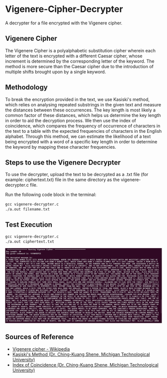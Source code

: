 # Vigenere-Cipher-Decrypter
A decrypter for a file encrypted with the Vigenere cipher.

## Vigenere Cipher
The Vigenere Cipher is a polyalphabetic substitution cipher wherein each letter of the text is encrypted with a different Caesar cipher, whose increment is determined by the corresponding letter of the keyword. The method is more secure than the Caesar cipher due to the introduction of multiple shifts brought upon by a single keyword.

## Methodology
To break the encryption provided in the text, we use Kasiski's method, which relies on analysing repeated substrings in the given text and measure the distances between these occurrences. The key length is most likely a common factor of these distances, which helps us determine the key length in order to aid the decryption process. We then use the index of coincidence, which compares the frequency of occurrence of characters in the text to a table with the expected frequencies of characters in the English alphabet. Through this method, we can estimate the likelihood of a text being encrypted with a word of a specific key length in order to determine the keyword by mapping these character frequencies.

## Steps to use the Vigenere Decrypter
To use the decrypter, upload the text to be decrypted as a .txt file (for example: ciphertext.txt) file in the same directory as the vigenere-decrypter.c file.

Run the following code block in the terminal:
````
gcc vigenere-decrypter.c
./a.out filename.txt
````

## Test Execution
````
gcc vigenere-decrypter.c
./a.out ciphertext.txt
````
![Output Image](output.jpg)

## Sources of Reference
- [Vigenere cipher - Wikipedia](https://en.wikipedia.org/wiki/Vigen%C3%A8re_cipher)
- [Kasiski's Method (Dr. Ching-Kuang Shene, Michigan Technological University)](https://pages.mtu.edu/~shene/NSF-4/Tutorial/VIG/Vig-Kasiski.html)
- [Index of Coincidence (Dr. Ching-Kuang Shene, Michigan Technological University)](https://pages.mtu.edu/~shene/NSF-4/Tutorial/VIG/Vig-IOC.html)

